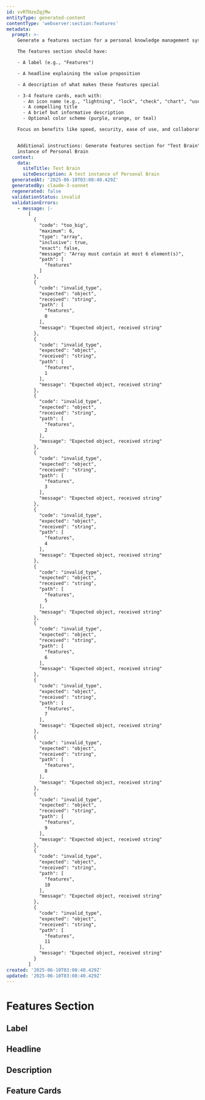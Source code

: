 ```yaml
---
id: vvRTHzeZqjMw
entityType: generated-content
contentType: 'webserver:section:features'
metadata:
  prompt: >-
    Generate a features section for a personal knowledge management system.

    The features section should have:

    - A label (e.g., "Features")

    - A headline explaining the value proposition

    - A description of what makes these features special

    - 3-4 feature cards, each with:
      - An icon name (e.g., "lightning", "lock", "check", "chart", "users")
      - A compelling title
      - A brief but informative description
      - Optional color scheme (purple, orange, or teal)

    Focus on benefits like speed, security, ease of use, and collaboration.


    Additional instructions: Generate features section for "Test Brain" - A test
    instance of Personal Brain
  context:
    data:
      siteTitle: Test Brain
      siteDescription: A test instance of Personal Brain
  generatedAt: '2025-06-10T03:08:40.429Z'
  generatedBy: claude-3-sonnet
  regenerated: false
  validationStatus: invalid
  validationErrors:
    - message: |-
        [
          {
            "code": "too_big",
            "maximum": 6,
            "type": "array",
            "inclusive": true,
            "exact": false,
            "message": "Array must contain at most 6 element(s)",
            "path": [
              "features"
            ]
          },
          {
            "code": "invalid_type",
            "expected": "object",
            "received": "string",
            "path": [
              "features",
              0
            ],
            "message": "Expected object, received string"
          },
          {
            "code": "invalid_type",
            "expected": "object",
            "received": "string",
            "path": [
              "features",
              1
            ],
            "message": "Expected object, received string"
          },
          {
            "code": "invalid_type",
            "expected": "object",
            "received": "string",
            "path": [
              "features",
              2
            ],
            "message": "Expected object, received string"
          },
          {
            "code": "invalid_type",
            "expected": "object",
            "received": "string",
            "path": [
              "features",
              3
            ],
            "message": "Expected object, received string"
          },
          {
            "code": "invalid_type",
            "expected": "object",
            "received": "string",
            "path": [
              "features",
              4
            ],
            "message": "Expected object, received string"
          },
          {
            "code": "invalid_type",
            "expected": "object",
            "received": "string",
            "path": [
              "features",
              5
            ],
            "message": "Expected object, received string"
          },
          {
            "code": "invalid_type",
            "expected": "object",
            "received": "string",
            "path": [
              "features",
              6
            ],
            "message": "Expected object, received string"
          },
          {
            "code": "invalid_type",
            "expected": "object",
            "received": "string",
            "path": [
              "features",
              7
            ],
            "message": "Expected object, received string"
          },
          {
            "code": "invalid_type",
            "expected": "object",
            "received": "string",
            "path": [
              "features",
              8
            ],
            "message": "Expected object, received string"
          },
          {
            "code": "invalid_type",
            "expected": "object",
            "received": "string",
            "path": [
              "features",
              9
            ],
            "message": "Expected object, received string"
          },
          {
            "code": "invalid_type",
            "expected": "object",
            "received": "string",
            "path": [
              "features",
              10
            ],
            "message": "Expected object, received string"
          },
          {
            "code": "invalid_type",
            "expected": "object",
            "received": "string",
            "path": [
              "features",
              11
            ],
            "message": "Expected object, received string"
          }
        ]
created: '2025-06-10T03:08:40.429Z'
updated: '2025-06-10T03:08:40.429Z'
---
```

# Features Section

## Label


## Headline


## Description


## Feature Cards

